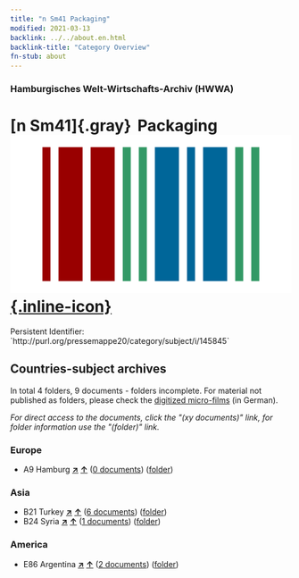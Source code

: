 ```yaml
---
title: "n Sm41 Packaging"
modified: 2021-03-13
backlink: ../../about.en.html
backlink-title: "Category Overview"
fn-stub: about
---
```


### Hamburgisches Welt-Wirtschafts-Archiv (HWWA)

# [n Sm41]{.gray}&#8201; Packaging &#160; [![Wikidata](/images/Wikidata-logo.svg "Wikidata"){.inline-icon}](http://www.wikidata.org/entity/Q104710367)

<div class="hint">Persistent Identifier: `http://purl.org/pressemappe20/category/subject/i/145845`</div>







## Countries-subject archives





In total 4 folders, 9 documents - folders incomplete.
For material not published as folders, please check the [digitized micro-films](/film/h1_sh.de.html) (in German).

_For direct access to the documents, click the "(xy documents)" link, for folder information use the "(folder)" link._



### Europe

- A9 Hamburg [**&nearr;**](../../../geo/i/140905/about.en.html "Hamburg (all folders)") [**&uarr;**](../../../geo/about.en.html#A9 "Country category system") (<a href="https://pm20.zbw.eu/iiifview/folder/sh/140905,145845" title="about: Hamburg : Packaging" target="_blank">0 documents</a>) ([folder](../../../../folder/sh/1409xx/140905/1458xx/145845/about.en.html))

### Asia

- B21 Turkey [**&nearr;**](../../../geo/i/141111/about.en.html "Turkey (all folders)") [**&uarr;**](../../../geo/about.en.html#B21 "Country category system") (<a href="https://pm20.zbw.eu/iiifview/folder/sh/141111,145845" title="about: Turkey : Packaging" target="_blank">6 documents</a>) ([folder](../../../../folder/sh/1411xx/141111/1458xx/145845/about.en.html))
- B24 Syria [**&nearr;**](../../../geo/i/141114/about.en.html "Syria (all folders)") [**&uarr;**](../../../geo/about.en.html#B24 "Country category system") (<a href="https://pm20.zbw.eu/iiifview/folder/sh/141114,145845" title="about: Syria : Packaging" target="_blank">1 documents</a>) ([folder](../../../../folder/sh/1411xx/141114/1458xx/145845/about.en.html))

### America

- E86 Argentina [**&nearr;**](../../../geo/i/141692/about.en.html "Argentina (all folders)") [**&uarr;**](../../../geo/about.en.html#E86 "Country category system") (<a href="https://pm20.zbw.eu/iiifview/folder/sh/141692,145845" title="about: Argentina : Packaging" target="_blank">2 documents</a>) ([folder](../../../../folder/sh/1416xx/141692/1458xx/145845/about.en.html))








